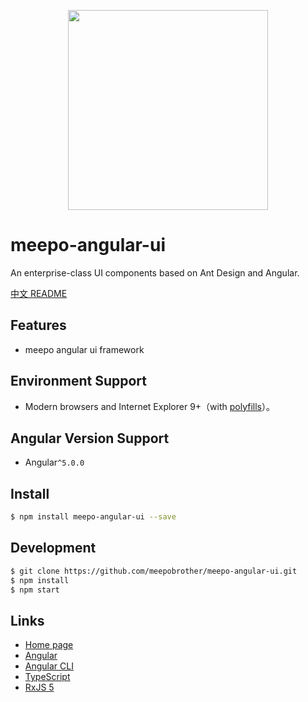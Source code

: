 <p align="center">
  <a href="http://ng.ant.design">
    <img width="320" src="https://ng.ant.design/assets/img/zorro.svg">
  </a>
</p>

# meepo-angular-ui

An enterprise-class UI components based on Ant Design and Angular.

[中文 README](README-zh_CN.md)


## Features

- meepo angular ui framework

## Environment Support

* Modern browsers and Internet Explorer 9+（with [polyfills](https://v2.angular.io/docs/ts/latest/guide/browser-support.html)）。

## Angular Version Support

* Angular`^5.0.0`


## Install

```bash
$ npm install meepo-angular-ui --save
```

## Development

```bash
$ git clone https://github.com/meepobrother/meepo-angular-ui.git
$ npm install
$ npm start
```


## Links

- [Home page](http://ui.meepo.com.cn)
- [Angular](https://angular.io/)
- [Angular CLI](https://cli.angular.io/)
- [TypeScript](https://www.typescriptlang.org/)
- [RxJS 5](https://github.com/ReactiveX/rxjs)

